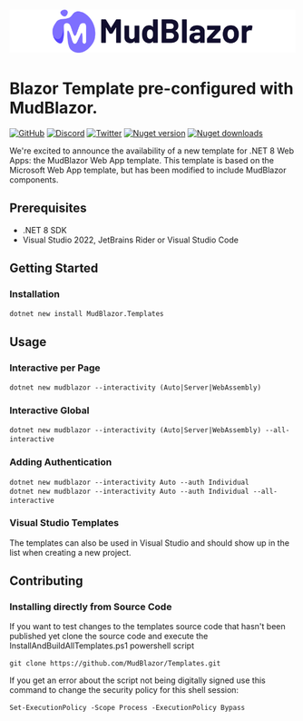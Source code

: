 # ![MudBlazor](content/MudBlazor-GitHub-NoBg.png)
# Blazor Template pre-configured with MudBlazor.

[![GitHub](https://img.shields.io/github/license/garderoben/mudblazor?color=%23594ae2&style=flat-square)](https://github.com/Garderoben/MudBlazor.Templates/blob/master/LICENSE)
[![Discord](https://img.shields.io/discord/786656789310865418?color=%237289da&label=Discord&logo=discord&logoColor=%237289da&style=flat-square)](https://discord.gg/mudblazor)
[![Twitter](https://img.shields.io/twitter/follow/MudBlazor?color=1DA1F2&label=Twitter&logo=Twitter&style=flat-square)](https://twitter.com/MudBlazor)
[![Nuget version](https://img.shields.io/nuget/v/MudBlazor.Templates?color=ff4081&label=nuget%20version&logo=nuget&style=flat-square)](https://www.nuget.org/packages/MudBlazor.Templates/)
[![Nuget downloads](https://img.shields.io/nuget/dt/MudBlazor.Templates?color=ff4081&label=nuget%20downloads&logo=nuget&style=flat-square)](https://www.nuget.org/packages/MudBlazor.Templates/)

We're excited to announce the availability of a new template for .NET 8 Web Apps: the MudBlazor Web App template. This template is based on the Microsoft Web App template, but has been modified to include MudBlazor components.

## Prerequisites

- .NET 8 SDK
- Visual Studio 2022, JetBrains Rider or Visual Studio Code 

## Getting Started
### Installation
```
dotnet new install MudBlazor.Templates
```

## Usage
### Interactive per Page
```
dotnet new mudblazor --interactivity (Auto|Server|WebAssembly)
```

### Interactive Global
```
dotnet new mudblazor --interactivity (Auto|Server|WebAssembly) --all-interactive
```

### Adding Authentication
```
dotnet new mudblazor --interactivity Auto --auth Individual
dotnet new mudblazor --interactivity Auto --auth Individual --all-interactive
```

### Visual Studio Templates
The templates can also be used in Visual Studio and should show up in the list when creating a new project.

## Contributing
### Installing directly from Source Code
If you want to test changes to the templates source code that hasn't been published yet 
clone the source code and execute the InstallAndBuildAllTemplates.ps1 powershell script
```
git clone https://github.com/MudBlazor/Templates.git
```
If you get an error about the script not being digitally signed use this command to change the security policy for this shell session:
```
Set-ExecutionPolicy -Scope Process -ExecutionPolicy Bypass
```
